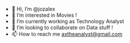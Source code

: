 - 👋 Hi, I’m @jozalex
- 👀 I’m interested in Movies !
- 🌱 I’m currently working as Technology Analyst
- 💞️ I’m looking to collaborate on Data stuff !
- 📫 How to reach me axtheanalyst@gmail.com

<!---
jozalex/jozalex is a ✨ special ✨ repository because its `README.md` (this file) appears on your GitHub profile.
You can click the Preview link to take a look at your changes.
--->
